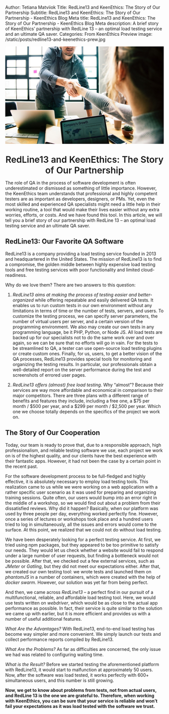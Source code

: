 Author: Tetiana Matviiok
Title: RedLine13 and KeenEthics: The Story of Our Partnership
Subtitle: RedLine13 and KeenEthics: The Story of Our Partnership - KeenEthics Blog
Meta title: RedLine13 and KeenEthics: The Story of Our Partnership - KeenEthics Blog
Meta description: A brief story of KeenEthics’ partnership with RedLine 13 – an optimal load testing service and an ultimate QA saver.
Categories: From KeenEthics
Preview image: /static/posts/redline13-and-keenethics-prew.jpg

![KeenEthics and RedLine13](/static/posts/redline13-and-keenethics.jpg)

<div>
  <h1 style="font-weight: 600; margin: 30px 0 10px 0; text-align: center;">RedLine13 and KeenEthics: The Story of Our Partnership</h1>
</div>

The role of QA in the process of software development is often underestimated or dismissed as something of little importance. However, the KeenEthics team understands that professional and highly competent testers are as important as developers, designers, or PMs. Yet, even the most skilled and experienced QA specialists might need a little help in their working routine, a tool that would make their lives easier without any extra worries, efforts, or costs. And we have found this tool. In this article, we will tell you a brief story of our partnership with RedLine 13 – an optimal load testing service and an ultimate QA saver.

## RedLine13: Our Favorite QA Software

RedLine13 is a company providing a load testing service founded in 2013 and headquartered in the United States. The mission of RedLine13 is to find a compromise, the golden middle between highly expensive load testing tools and free testing services with poor functionality and limited cloud-readiness.

Why do we love them? There are two answers to this question:

1. *RedLine13 aims at making the process of testing easier and better-organized* while offering repeatable and easily delivered QA tests. It enables us to run custom tests in our own environment without any limitations in terms of time or the number of tests, servers, and users. To customize the testing process, we can specify server parameters, the number of virtual users per server, and a certain version of the programming environment. We also may create our own tests in any programming language, be it PHP, Python, or Node JS. All load tests are backed up for our specialists not to do the same work over and over again, so we can be sure that no efforts will go in vain. For the tests to be streamlined to QA, a tester can use open-source load testing plugins or create custom ones. Finally, for us, users, to get a better vision of the QA processes, RedLine13 provides special tools for monitoring and organizing the testing results. In particular, our professionals obtain a well-detailed report on the server performance during the test and screenshots of errored user pages.

2. *RedLine13 offers (almost) free load testing*. Why “almost”? Because their services are way more affordable and economical in comparison to their major competitors. There are three plans with a different range of benefits and features they include, including a free one, a $75 per month / $500 per year, and a $299 per month / $2,500 per year. Which one we choose totally depends on the specifics of the project we work on.

## The Story of Our Cooperation

Today, our team is ready to prove that, due to a responsible approach, high professionalism, and reliable testing software we use, each project we work on is of the highest quality, and our clients have the best experience with their fantastic apps. However, it had not been the case by a certain point in the recent past.

For the software development process to be full-fledged and highly effective, it is absolutely necessary to employ load testing tools. This realization came to us while we were working on a web application with a rather specific user scenario as it was used for preparing and organizing training sessions. Quite often, our users would bump into an error right in the middle of a workshop, so we would find out about a problem from their dissatisfied reviews. Why did it happen? Basically, when our platform was used by three people per day, everything worked perfectly fine. However, once a series of lectures or workshops took place and a hundred users tried to log in simultaneously, all the issues and errors would come to the surface. At this point, we realized that we could not do without load testing.

We have been desperately looking for a perfect testing service. At first, we tried using npm packages, but they appeared to be too primitive to satisfy our needs. They would let us check whether a website would fail to respond under a large number of user requests, but finding a bottleneck would not be possible. After that, we checked out a few external services, such as *JMeter* or *Gatling*, but they did not meet our expectations either. After that, we created our own testing tool: we wrote tests and launched them on *phantomJS* in a number of containers, which were created with the help of *docker swarm*. However, our solution was yet far from being perfect.

And then, we came across *RedLine13* – a perfect find in our pursuit of a multifunctional, reliable, and affordable load testing tool. Here, we would use tests written on *webdriver*, which would be as close to the actual app performance as possible. In fact, their service is quite similar to the solution we came up with earlier, but it is more efficient and provides us with a number of useful additional features.

*What Are the Advantages?*
With RedLine13, end-to-end load testing has become way simpler and more convenient. We simply launch our tests and collect performance reports compiled by RedLine13.

*What Are the Problems?*
As far as difficulties are concerned, the only issue we had was related to configuring waiting time.


*What is the Result?*
Before we started testing the aforementioned platform with RedLine13, it would start to malfunction at approximately 50 users. Now, after the software was load tested, it works perfectly with 600+ simultaneous users, and this number is still growing.

__Now, we get to know about problems from tests, not from actual users, and RedLine 13 is the one we are grateful to. Therefore, when working with KeenEthics, you can be sure that your service is reliable and won’t fail your expectations as it was load tested with the software we trust.__